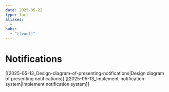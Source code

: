 ```yaml
---
date: 2025-05-22
type: fact
aliases:
  -
hubs:
  - "[[vue]]"
---
```


# Notifications

[[2025-05-13_Design-diagram-of-presenting-notifications|Design diagram of presenting notifications]]
[[2025-05-13_Implement-notification-system|Implement notification system]]


